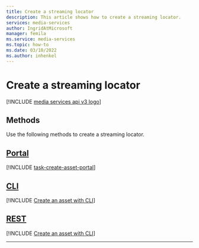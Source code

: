 ```yaml
---
title: Create a streaming locator
description: This article shows how to create a streaming locator.
services: media-services
author: IngridAtMicrosoft
manager: femila 
ms.service: media-services
ms.topic: how-to
ms.date: 03/10/2022
ms.author: inhenkel
---
```


# Create a streaming locator

[!INCLUDE [media services api v3 logo](./includes/v3-hr.md)]

## Methods

Use the following methods to create a streaming locator.

## [Portal](#tab/portal/)

[!INCLUDE [task-create-asset-portal](includes/task-create-streaming-locator-portal.md)]

## [CLI](#tab/cli/)

[!INCLUDE [Create an asset with CLI](./includes/task-create-streaming-locator-cli.md)]

## [REST](#tab/rest/)

[!INCLUDE [Create an asset with CLI](./includes/task-create-streaming-locator-rest.md)]

---
